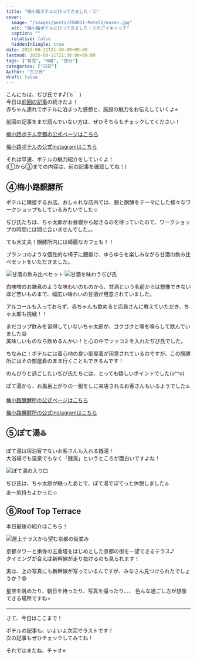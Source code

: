 ```yaml
---
title: "梅小路ポテルに行ってきました！②"
cover:
  image: "/images/posts/250811-Potel2/onsen.jpg"
  alt: "梅小路ポテルに行ってきました！②のアイキャッチ"
  caption: ""
  relative: false
  hiddenInSingle: true
date: 2025-08-11T21:30:00+09:00
lastmod: 2025-08-11T21:30:00+09:00
tags: ["育児", "0歳", "旅行"]
categories: ["日記"]
Author: "ぢぴ氏"
draft: false
---
```

こんにちは、ぢぴ氏です♪(´ε｀ )  
今日は[前回の記事](/posts/250810-Potel1/)の続きだよ！  
赤ちゃん連れでポテルに泊まった感想と、施設の魅力をお伝えしていくよ⭐︎

前回の記事をまだ読んでいない方は、ぜひそちらもチェックしてください！

[梅小路ポテル京都の公式ページはこちら](https://www.potel.jp/kyoto/)

[梅小路ポテルの公式Instagramはこちら](https://www.instagram.com/umekoji_potel_kyoto/?_fsi=u3KZyLvN)


それは早速、ポテルの魅力紹介をしていくよ！  
(①から③までの内容は、前の記事を確認してね！)

## ④梅小路醗酵所
ポテルに隣接するお店。おしゃれな店内では、麹と醗酵をテーマにした様々なワークショップもしているみたいでした☺️

ぢぴ氏たちは、ちゃ太郎がお昼寝から起きるのを待っていたので、ワークショップの時間には間に合いませんでした。。

でも大丈夫！醗酵所内には綺麗なカフェも！！

ブランコのような個性的な椅子に腰掛け、ゆらゆらを楽しみながら甘酒の飲み比べセットをいただきました。

![甘酒の飲み比べセット](/images/posts/250811-Potel2/sake1.jpg)
![甘酒を味わうぢぴ氏](/images/posts/250811-Potel2/sake2.jpg)



白味噌のお雑煮のような味わいのものから、甘酒という名前からは想像できないほど苦いものまで、幅広い味わいの甘酒が用意されていました。

アルコールも入っておらず、赤ちゃんも飲めると店員さんに教えていただき、ちゃ太郎も挑戦！！

まだコップ飲みを習得していないちゃ太郎が、ゴクゴクと喉を鳴らして飲んでいました😄  
美味しいものなら飲めるんかい！と心の中でツッコミを入れたぢぴ氏でした。


ちなみに！ポテルには着心地の良い部屋着が用意されているのですが、この醗酵所にはその部屋着のまま行くこともできるんです！

のんびりと過ごしたいぢぴ氏たちには、とっても嬉しいポイントでした(o^^o)

ぽて湯から、お風呂上がりの一服をしに来店されるお客さんもいるようでした♨️

[梅小路醗酵所の公式ページはこちら](https://hakkojo.com/)

[梅小路醗酵所の公式Instagramはこちら](https://www.instagram.com/umekoji_hakkojo/)

## ⑤ぽて湯♨️
ぽて湯は宿泊客でないお客さんも入れる銭湯！  
大浴場でも温泉でもなく「銭湯」というところが面白いですよね！

![ぽて湯の入り口](/images/posts/250811-Potel2/onsen.jpg)


ぢぴ氏は、ちゃ太郎が眠ったあとで、ぽて湯でぽてっと休憩しました♨️  
あ〜気持ちよかった☺️



## ⑥Roof Top Terrace
本日最後の紹介はこちら！

![屋上テラスから望む京都の街並み](/images/posts/250811-Potel2/terrace.png)


京都タワーと東寺の五重塔をはじめとした京都の街を一望できるテラス♪  
タイミングが合えば新幹線が走り抜けるのも見られます！

実は、上の写真にも新幹線が写っているんですが、みなさん見つけられたでしょうか？😄

星空を眺めたり、朝日を待ったり、写真を撮ったり、、、
色んな過ごし方が想像できる場所ですね⭐️

---

さて、今日はここまで！

ポテルの記事も、いよいよ次回でラストです！  
次の記事もぜひチェックしてみてね！

それではまたね、チャオ⭐︎
